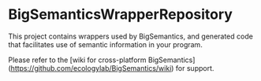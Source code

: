 BigSemanticsWrapperRepository
=============================

This project contains wrappers used by BigSemantics, and generated code that facilitates use of semantic information in your program.

Please refer to the [wiki for cross-platform BigSemantics] (https://github.com/ecologylab/BigSemantics/wiki) for support.
